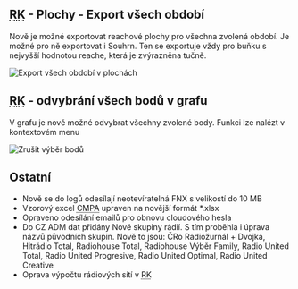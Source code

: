 ﻿---
categories: [fenix]
layout: fenix
---
## <abbr title="Reachové křivky">RK</abbr> - Plochy - Export všech období 
Nově je možné exportovat reachové plochy pro všechna zvolená období. Je možné pro ně exportovat i Souhrn. Ten se exportuje vždy pro buňku s nejvyšší hodnotou reache, která je zvýrazněna tučně.

![Export všech období v plochách]({{site.url}}/data/plochaexportvsechobdobi.PNG "Novinky v exportu CMPA")

## <abbr title="Reachové křivky">RK</abbr> - odvybrání všech bodů v grafu
V grafu je nově možné odvybrat všechny zvolené body. Funkci lze nalézt v kontextovém menu

![Zrušit výběr bodů]({{site.url}}/data/rkzrusitvyberbodu.png "Zrušit výběr bodů")


## Ostatní
<ul>
	<li>Nově se do logů odesílají neotevíratelná FNX s velikostí do 10 MB</li>
	<li>Vzorový excel <abbr title="Crossmediální postanalýza">CMPA</abbr> upraven na novější formát *.xlsx</li>
	<li>Opraveno odesílání emailů pro obnovu cloudového hesla</li>
	<li>Do CZ ADM dat přidány Nové skupiny rádií. S tím proběhla i úprava názvů původních skupin. Nově to jsou: ČRo Radiožurnál + Dvojka, Hitrádio Total, Radiohouse Total, Radiohouse Výběr Family, Radio United Total, Radio United Progresive, Radio United Optimal, Radio United Creative</li>
	<li>Oprava výpočtu rádiových sítí v <abbr title="Reachové křivky">RK</abbr></li>	
</ul>






